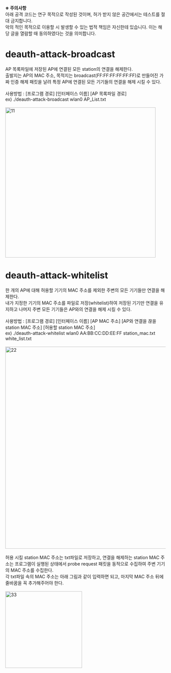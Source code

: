 <b>※ 주의사항</b> <br>
아래 공격 코드는 연구 목적으로 작성된 것이며, 허가 받지 않은 공간에서는 테스트를 절대 금지합니다. <br>
악의 적인 목적으로 이용할 시 발생할 수 있는 법적 책임은 자신한테 있습니다. 이는 해당 글을 열람할 때 동의하였다는 것을 의미합니다.  
  
# deauth-attack-broadcast
AP 목록파일에 저장된 AP에 연결된 모든 station의 연결을 해제한다. <br>
출발지는 AP의 MAC 주소, 목적지는 broadcast(FF:FF:FF:FF:FF:FF)로 만들어진 가짜 인증 해제 패킷을 날려 특정 AP에 연결된 모든 기기들의 연결을 해제 시킬 수 있다. <br><br>
사용방법 : [프로그램 경로] [인터페이스 이름] [AP 목록파일 경로] <br>
ex) ./deauth-attack-broadcast wlan0 AP_List.txt <br><br>
<img width="472" alt="11" src="https://user-images.githubusercontent.com/85146195/143769949-63fd0bef-8d03-406b-b8b6-f9976ea08745.png">


# deauth-attack-whitelist
한 개의 AP에 대해 허용할 기기의 MAC 주소를 제외한 주변의 모든 기기들만 연결을 해제한다. <br>
내가 지정한 기기의 MAC 주소를 파일로 저장(whitelist)하여 저장된 기기만 연결을 유지하고 나머지 주변 모든 기기들은 AP와의 연결을 해제 시킬 수 있다. <br><br>
사용방법 : [프로그램 경로] [인터페이스 이름] [AP MAC 주소] [AP와 연결을 끊을 station MAC 주소] [허용할 station MAC 주소] <br>
ex) ./deauth-attack-whitelist wlan0 AA:BB:CC:DD:EE:FF station_mac.txt white_list.txt <br><br>
<img width="635" alt="22" src="https://user-images.githubusercontent.com/85146195/143770499-7e6e61d0-74dc-423e-91dc-7b2ccae77444.png">
<br><br>
허용 시킬 station MAC 주소는 txt파일로 저장하고, 연결을 해제하는 station MAC 주소는 프로그램이 실행된 상태에서 probe request 패킷을 동적으로 수집하여 주변 기기의 MAC 주소를 수집한다.<br>
각 txt파일 속의 MAC 주소는 아래 그림과 같이 입력하면 되고, 마지막 MAC 주소 뒤에 줄바꿈을 꼭 추가해주어야 한다.<br><br>
<img width="241" alt="33" src="https://user-images.githubusercontent.com/85146195/143770759-98c576e8-2636-47ba-865f-4e26d1f13e8b.png">
>
